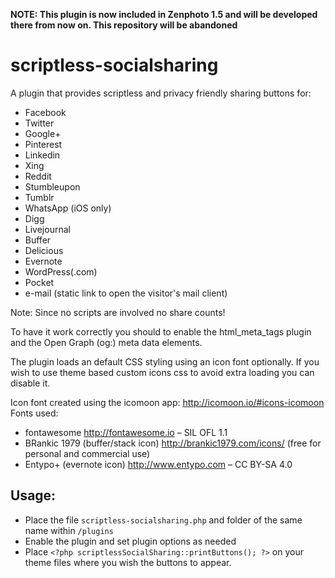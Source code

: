 **NOTE: This plugin is now included in Zenphoto 1.5 and will be developed there from now on. This repository will be abandoned**

scriptless-socialsharing
========================

A plugin that provides scriptless and privacy friendly sharing buttons for:

- Facebook
- Twitter
- Google+
- Pinterest 
- Linkedin
- Xing
- Reddit
- Stumbleupon
- Tumblr
- WhatsApp (iOS only)
- Digg
- Livejournal 
- Buffer
- Delicious
- Evernote
- WordPress(.com)
- Pocket
- e-mail (static link to open the visitor's mail client)

Note: Since no scripts are involved no share counts!

To have it work correctly you should to enable the html_meta_tags plugin and the Open Graph (og:) meta data elements.
 
The plugin loads an default CSS styling using an icon font optionally. If you wish to use theme based custom icons css to avoid extra loading you can disable it.

Icon font created using the icomoon app: http://icomoon.io/#icons-icomoon
Fonts used:

- fontawesome http://fontawesome.io – SIL OFL 1.1 
- BRankic 1979 (buffer/stack icon) http://brankic1979.com/icons/ (free for personal and commercial use)
- Entypo+ (evernote icon) http://www.entypo.com – CC BY-SA 4.0

## Usage:

- Place the file `scriptless-socialsharing.php` and folder of the same name within `/plugins`
- Enable the plugin and set plugin options as needed
- Place `<?php scriptlessSocialSharing::printButtons(); ?>` on your theme files where you wish the buttons to appear.
